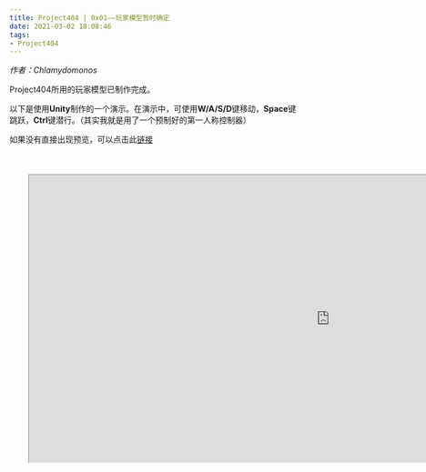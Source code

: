 ```yaml
---
title: Project404 | 0x01——玩家模型暂时确定
date: 2021-03-02 18:08:46
tags:
- Project404
---
```


*作者：Chlamydomonos*

Project404所用的玩家模型已制作完成。

<!-- more -->

以下是使用**Unity**制作的一个演示。在演示中，可使用**W/A/S/D**键移动，**Space**键跳跃，**Ctrl**键潜行。（其实我就是用了一个预制好的第一人称控制器）

如果没有直接出现预览，可以点击此[链接](http://www.thucs04.cn/Project404_HtmlDemos/player/)

<style>
	.iframe-body-sty{position: relative;overflow: hidden;height:600px;width: 1200px;}
	.iframe-body-sty>#iframe-shrink{position: absolute;transform:scale(0.55);left: -400px;top: -170px;}
</style>
<div class="iframe-body-sty"><iframe id="iframe-shrink" src="http://www.thucs04.cn/Project404_HtmlDemos/player/" width="1920px" height="920px"></iframe></div>